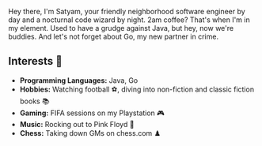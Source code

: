 Hey there, I'm Satyam, your friendly neighborhood software engineer by day and a nocturnal code wizard by night. 2am coffee? That's when I'm in my element. Used to have a grudge against Java, but hey, now we're buddies. And let's not forget about Go, my new partner in crime.

## Interests 🎉

- **Programming Languages:** Java, Go
- **Hobbies:** Watching football ⚽, diving into non-fiction and classic fiction books 📚
- **Gaming:** FIFA sessions on my Playstation 🎮
- **Music:** Rocking out to Pink Floyd 🎸
- **Chess:** Taking down GMs on chess.com ♟️
